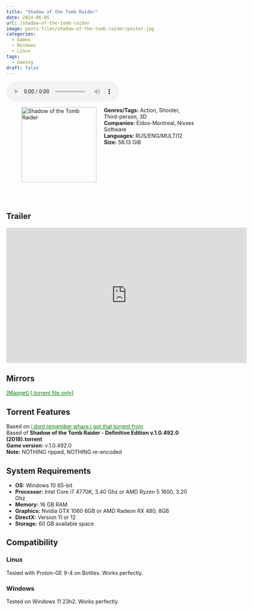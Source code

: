 ```yaml
---
title: "Shadow of the Tomb Raider"
date: 2024-06-05
url: /shadow-of-the-tomb-raider
image: posts-files/shadow-of-the-tomb-raider/poster.jpg
categories:
  - Games
  - Windows
  - Linux
tags:
  - Gaming
draft: false
---
```


<style>
  body.dark-mode,
  body.dark-mode main * {
    background: url('/posts-files/shadow-of-the-tomb-raider/background.jpg') center center fixed no-repeat;
    background-size: cover;
    color: #f5f5f5;
  }
</style>

<script>
    document.addEventListener('DOMContentLoaded', function () {
        document.body.classList.add('dark-mode');
        localStorage.setItem('darkMode', 'true');
    });
</script>

<audio controls autoplay>
  <source src="/posts-files/shadow-of-the-tomb-raider/music.mp3" type="audio/mp3">
  Your browser does not support the audio tag.
</audio>

<figure style="float: left; margin-right: 20px;">
  <img src="/posts-files/shadow-of-the-tomb-raider/poster.png" alt="Shadow of the Tomb Raider" style="width: 200px;">
</figure>

**Genres/Tags:** Action, Shooter, Third-person, 3D  
**Companies:** Eidos-Montreal, Nixxes Software  
**Languages:** RUS/ENG/MULTI12  
**Size:** 58.13 GiB  
# ⠀
# ⠀

## Trailer
<iframe width="640" height="360" src="https://www.youtube.com/embed/XYtyeqVQnRI" title="Shadow Of The Tomb Raider - Official Trailer" frameborder="0" allow="accelerometer; autoplay; clipboard-write; encrypted-media; gyroscope; picture-in-picture; web-share" allowfullscreen></iframe>

## Mirrors
<a href="magnet:?xt=urn:btih:DHMUKBJ3J2OHAEGVIITYKLKG4AG5REB3&dn=Shadow%20of%20the%20Tomb%20Raider" style="color: green;">[Magnet]</a>
<a href="https://www.dropbox.com/scl/fi/1chjrm50l2kj0add1nrml/Shadow-of-the-Tomb-Raider.torrent?rlkey=2c5zi1hdemgplg5tk88jciixc&dl=1" style="color: green;">[.torrent file only]</a>

## Torrent Features
Based on <a href="https://www.dropbox.com/scl/fi/43q9kjofb88v4l2hygq62/Shadow-of-the-Tomb-Raider-Definitive-Edition-v.1.0.492.0-2018.torrent?rlkey=lnsqob8mnoqnxol1w65bun0bc&dl=1" style="color: green;">i dont remember whare i got that torrent from</a>  
Based of **Shadow of the Tomb Raider - Definitive Edition v.1.0.492.0 (2018).torrent**  
**Game version:** v.1.0.492.0  
**Note:** NOTHING ripped, NOTHING re-encoded  

## System Requirements
- **OS:** Windows 10 65-bit
- **Processor:** Intel Core i7 4770K, 3.40 Ghz or AMD Ryzen 5 1600, 3.20 Ghz
- **Memory:** 16 GB RAM
- **Graphics:** Nvidia GTX 1060 6GB or AMD Radeon RX 480, 8GB
- **DirectX:** Version 11 or 12 
- **Storage:** 60 GB available space

## Compatibility
### Linux
Tested with Proton-GE 9-4 on Bottles. Works perfectly.

### Windows
Tested on Windows 11 23h2. Works perfectly.
